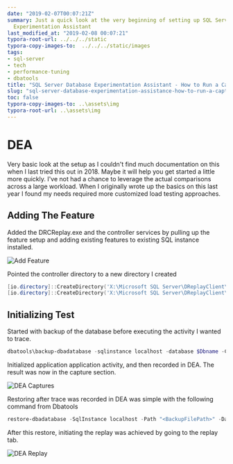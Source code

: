 ```yaml
---
date: "2019-02-07T00:07:21Z"
summary: Just a quick look at the very beginning of setting up SQL Server Database
  Experimentation Assistant
last_modified_at: "2019-02-08 00:07:21"
typora-root-url: ../../../static
typora-copy-images-to:  ../../../static/images
tags:
- sql-server
- tech
- performance-tuning
- dbatools
title: "SQL Server Database Experimentation Assistant - How to Run a Capture"
slug: "sql-server-database-experimentation-assistance-how-to-run-a-capture"
toc: false
typora-copy-images-to: ..\assets\img
typora-root-url: ..\assets\img
---
```


# DEA
Very basic look at the setup as I couldn't find much documentation on this when I last tried this out in 2018. Maybe it will help you get started a little more quickly. I've not had a chance to leverage the actual comparisons across a large workload. When I originally wrote up the basics on this last year I found my needs required more customized load testing approaches.

## Adding The Feature

Added the DRCReplay.exe and the controller services by pulling up the feature setup and adding existing features to existing SQL instance installed.

![Add Feature](/images/1516994454775.png)

Pointed the controller directory to a new directory I created

```powershell
[io.directory]::CreateDirectory('X:\Microsoft SQL Server\DReplayClient\WorkingDir')
[io.directory]::CreateDirectory('X:\Microsoft SQL Server\DReplayClient\ResultDir')
```

## Initializing Test

Started with backup of the database before executing the activity I wanted to trace.

```powershell
dbatools\backup-dbadatabase -sqlinstance localhost -database $Dbname -CopyOnly -CompressBackup
```

Initialized application application activity, and then recorded in DEA. The result was now in the capture section.

![DEA Captures](/images/1516995207757.png)

Restoring after trace was recorded in DEA was simple with the following command from Dbatools

```powershell
restore-dbadatabase -SqlInstance localhost -Path "<BackupFilePath>" -DatabaseName SMALL -WithReplace
```

After this restore, initiating the replay was achieved by going to the replay tab.

![DEA Replay](/images/1516995297608.png)
